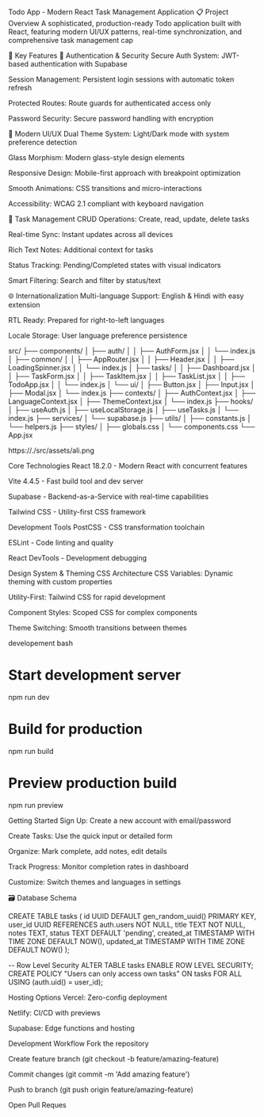 Todo App - Modern React Task Management Application
📋 Project Overview
A sophisticated, production-ready Todo application built with React, featuring modern UI/UX patterns, real-time synchronization, and comprehensive task management cap


🎯 Key Features
🔐 Authentication & Security
Secure Auth System: JWT-based authentication with Supabase

Session Management: Persistent login sessions with automatic token refresh

Protected Routes: Route guards for authenticated access only

Password Security: Secure password handling with encryption

🎨 Modern UI/UX
Dual Theme System: Light/Dark mode with system preference detection

Glass Morphism: Modern glass-style design elements

Responsive Design: Mobile-first approach with breakpoint optimization

Smooth Animations: CSS transitions and micro-interactions

Accessibility: WCAG 2.1 compliant with keyboard navigation



📱 Task Management
CRUD Operations: Create, read, update, delete tasks

Real-time Sync: Instant updates across all devices

Rich Text Notes: Additional context for tasks

Status Tracking: Pending/Completed states with visual indicators

Smart Filtering: Search and filter by status/text

🌐 Internationalization
Multi-language Support: English & Hindi with easy extension

RTL Ready: Prepared for right-to-left languages

Locale Storage: User language preference persistence




src/
├── components/
│   ├── auth/
│   │   ├── AuthForm.jsx
│   │   └── index.js
│   ├── common/
│   │   ├── AppRouter.jsx
│   │   ├── Header.jsx
│   │   ├── LoadingSpinner.jsx
│   │   └── index.js
│   ├── tasks/
│   │   ├── Dashboard.jsx
│   │   ├── TaskForm.jsx
│   │   ├── TaskItem.jsx
│   │   ├── TaskList.jsx
│   │   ├── TodoApp.jsx
│   │   └── index.js
│   └── ui/
│       ├── Button.jsx
│       ├── Input.jsx
│       ├── Modal.jsx
│       └── index.js
├── contexts/
│   ├── AuthContext.jsx
│   ├── LanguageContext.jsx
│   ├── ThemeContext.jsx
│   └── index.js
├── hooks/
│   ├── useAuth.js
│   ├── useLocalStorage.js
│   ├── useTasks.js
│   └── index.js
├── services/
│   └── supabase.js
├── utils/
│   ├── constants.js
│   └── helpers.js
├── styles/
│   ├── globals.css
│   └── components.css
└── App.jsx

https://./src/assets/ali.png


Core Technologies
React 18.2.0 - Modern React with concurrent features

Vite 4.4.5 - Fast build tool and dev server

Supabase - Backend-as-a-Service with real-time capabilities

Tailwind CSS - Utility-first CSS framework


Development Tools
PostCSS - CSS transformation toolchain

ESLint - Code linting and quality

React DevTools - Development debugging


Design System & Theming
CSS Architecture
CSS Variables: Dynamic theming with custom properties

Utility-First: Tailwind CSS for rapid development

Component Styles: Scoped CSS for complex components

Theme Switching: Smooth transitions between themes




developement
bash
# Start development server
npm run dev

# Build for production
npm run build

# Preview production build
npm run preview


Getting Started
Sign Up: Create a new account with email/password

Create Tasks: Use the quick input or detailed form

Organize: Mark complete, add notes, edit details

Track Progress: Monitor completion rates in dashboard

Customize: Switch themes and languages in settings


🗃️ Database Schema



CREATE TABLE tasks (
  id UUID DEFAULT gen_random_uuid() PRIMARY KEY,
  user_id UUID REFERENCES auth.users NOT NULL,
  title TEXT NOT NULL,
  notes TEXT,
  status TEXT DEFAULT 'pending',
  created_at TIMESTAMP WITH TIME ZONE DEFAULT NOW(),
  updated_at TIMESTAMP WITH TIME ZONE DEFAULT NOW()
);

-- Row Level Security
ALTER TABLE tasks ENABLE ROW LEVEL SECURITY;
CREATE POLICY "Users can only access own tasks" ON tasks
  FOR ALL USING (auth.uid() = user_id);



  Hosting Options
Vercel: Zero-config deployment

Netlify: CI/CD with previews

Supabase: Edge functions and hosting

Development Workflow
Fork the repository

Create feature branch (git checkout -b feature/amazing-feature)

Commit changes (git commit -m 'Add amazing feature')

Push to branch (git push origin feature/amazing-feature)

Open Pull Reques
